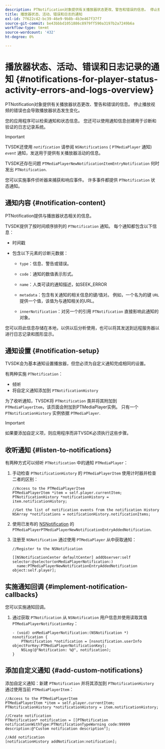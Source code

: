 ```yaml
---
description: PTNotification对象提供有关播放器状态更改、警告和错误的信息。 停止播放视频的错误也会导致播放器状态发生变化。
title: 播放器状态、活动、错误和日志的通知
exl-id: 7f622c42-bc39-46e9-9b8b-4b3e467f37f7
source-git-commit: be43bbbd1051886c8979ff590a3197b2a7249b6a
workflow-type: tm+mt
source-wordcount: '432'
ht-degree: 0%

---
```


# 播放器状态、活动、错误和日志记录的通知  {#notifications-for-player-status-activity-errors-and-logs-overview}

PTNotification对象提供有关播放器状态更改、警告和错误的信息。 停止播放视频的错误也会导致播放器状态发生变化。

您的应用程序可以检索通知和状态信息。 您还可以使用通知信息创建用于诊断和验证的日志记录系统。

>[!IMPORTANT]
>
>TVSDK还使用 *`notification`* 请参阅 `NSNotifications` ( `PTMediaPlayer` 通知) *`event`* 通知，发送用于提供有关播放器活动的信息。

TVSDK还存在问题 `PTMediaPlayerNewNotificationItemEntryNotification` 何时发出 `PTNotification`.

您可以实施事件侦听器来捕获和响应事件。 许多事件都提供 `PTNotification` 状态通知。

## 通知内容 {#notification-content}

PTNotification提供与播放器状态相关的信息。

TVSDK提供了按时间顺序排列的 `PTNotification` 通知。 每个通知都包含以下信息：

* 时间戳
* 包含以下元素的诊断元数据：

   * `type`：信息、警告或错误。
   * `code`：通知的数值表示形式。
   * `name`：人类可读的通知描述，如SEEK_ERROR
   * `metadata`：包含有关通知的相关信息的键/值对。 例如，一个名为的键 `URL` 提供一个值，该值为与通知相关的URL。

   * `innerNotification`：对另一个的引用 `PTNotification` 直接影响此通知的对象。

您可以将此信息存储在本地，以供以后分析使用，也可以将其发送到远程服务器以进行日志记录和图形显示。

## 通知设置 {#notification-setup}

TVSDK会为基本通知设置播放器，但您必须为自定义通知完成相同的设置。

有两种实施 `PTNotification`：

* 倾听
* 将自定义通知添加到 `PTNotificationHistory`

为了收听通知，TVSDK将 `PTNotification` 类并将其附加到 `PTMediaPlayerItem`，该页面会附加到PTMediaPlayer实例。 只有一个 `PTNotificationHistory` 实例依据 `PTMediaPlayer`.

>[!IMPORTANT]
>
>如果要添加自定义项，则应用程序而非TVSDK必须执行这些步骤。

## 收听通知 {#listen-to-notifications}

有两种方式可以倾听 `PTNotification` 中的通知 `PTMediaPlayer`：

1. 手动检查 `PTNotificationHistory` 的 `PTMediaPlayerItem` 使用计时器并检查二者的区别：

   ```
   //Access to the PTMediaPlayerItem  
   PTMediaPlayerItem *item = self.player.currentItem; 
   PTNotificationHistory *notificationHistory = item.notificationHistory; 
   
   //Get the list of notification events from the notification History  
   NSArray *notifications = notificationHistory.notificationItems;
   ```

1. 使用已发布的 [NSNotification](https://developer.apple.com/library/mac/%23documentation/Cocoa/Reference/Foundation/Classes/NSNotification_Class/Reference/Reference.html) 的 `PTMediaPlayerPTMediaPlayerNewNotificationEntryAddedNotification`.
1. 注册至 `NSNotification` 通过使用 `PTMediaPlayer` 从中获取通知：

   ```
   //Register to the NSNotification 
   
   [[NSNotificationCenter defaultCenter] addObserver:self selector:@selector(onMediaPlayerNotification:)  
     name:PTMediaPlayerNewNotificationEntryAddedNotification object:self.player];
   ```

## 实施通知回调 {#implement-notification-callbacks}

您可以实施通知回调。

1. 通过获取 `PTNotification` 从 `NSNotification` 用户信息并使用读取其值 `PTMediaPlayerNotificationKey`：

   ```
   - (void) onMediaPlayerNotification:(NSNotification *) nsnotification { 
       PTNotification *notification = [nsnotification.userInfo objectForKey:PTMediaPlayerNotificationKey]; 
       NSLog(@"Notification: %@", notification); 
   }
   ```

## 添加自定义通知 {#add-custom-notifications}

添加自定义通知：新建 `PTNotification` 并将其添加到 `PTNotificationHistory` 通过使用当前 `PTMediaPlayerItem`：

```
//Access to the PTMediaPlayerItem  
PTMediaPlayerItem *item = self.player.currentItem; 
PTNotificationHistory *notificationHistory = item.notificationHistory; 
 
//Create notification 
PTNotification* notification = [[PTNotification notificationWithType:PTNotificationTypeWarning code:99999 description:@"Custom notification description"]; 
 
//Add notification 
[notificationHistory addNotification:notification];
```
